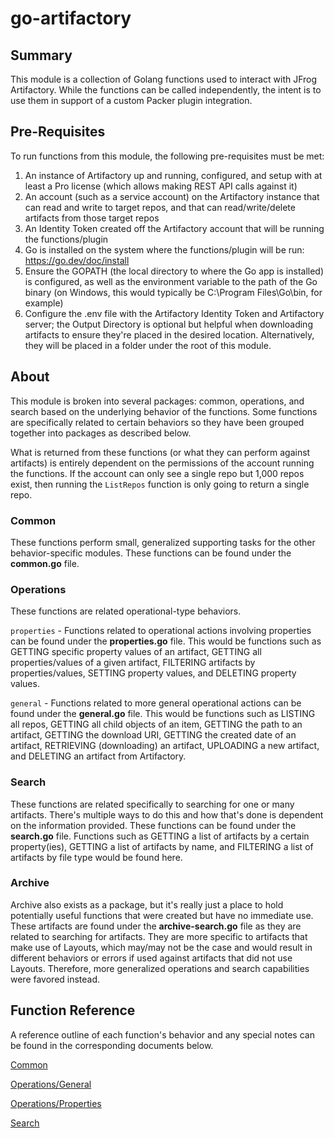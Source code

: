 # go-artifactory

## Summary
This module is a collection of Golang functions used to interact with JFrog Artifactory. While the functions can be called independently, the intent is to use them in support of a custom Packer plugin integration.

## Pre-Requisites
To run functions from this module, the following pre-requisites must be met:
1. An instance of Artifactory up and running, configured, and setup with at least a Pro license (which allows making REST API calls against it)
2. An account (such as a service account) on the Artifactory instance that can read and write to target repos, and that can read/write/delete artifacts from those target repos
3. An Identity Token created off the Artifactory account that will be running the functions/plugin
4. Go is installed on the system where the functions/plugin will be run: https://go.dev/doc/install
5. Ensure the GOPATH (the local directory to where the Go app is installed) is configured, as well as the environment variable to the path of the Go binary (on Windows, this would typically be C:\Program Files\Go\bin, for example)
6. Configure the .env file with the Artifactory Identity Token and Artifactory server; the Output Directory is optional but helpful when downloading artifacts to ensure they're placed in the desired location. Alternatively, they will be placed in a folder under the root of this module.

## About
This module is broken into several packages: common, operations, and search based on the underlying behavior of the functions. Some functions are specifically related to certain behaviors so they have been grouped together into packages as described below. 

What is returned from these functions (or what they can perform against artifacts) is entirely dependent on the permissions of the account running the functions. If the account can only see a single repo but 1,000 repos exist, then running the `ListRepos` function is only going to return a single repo.

### Common
These functions perform small, generalized supporting tasks for the other behavior-specific modules. These functions can be found under the **common.go** file.

### Operations
These functions are related operational-type behaviors. 

`properties` - Functions related to operational actions involving properties can be found under the **properties.go** file. This would be functions such as GETTING specific property values of an artifact, GETTING all properties/values of a given artifact, FILTERING artifacts by properties/values, SETTING property values, and DELETING property values.

`general` - Functions related to more general operational actions can be found under the **general.go** file. This would be functions such as LISTING all repos, GETTING all child objects of an item, GETTING the path to an artifact, GETTING the download URI, GETTING the created date of an artifact, RETRIEVING (downloading) an artifact, UPLOADING a new artifact, and DELETING an artifact from Artifactory. 

### Search
These functions are related specifically to searching for one or many artifacts. There's multiple ways to do this and how that's done is dependent on the information provided. These functions can be found under the **search.go** file. Functions such as GETTING a list of artifacts by a certain property(ies), GETTING a list of artifacts by name, and FILTERING a list of artifacts by file type would be found here.

### Archive
Archive also exists as a package, but it's really just a place to hold potentially useful functions that were created but have no immediate use. These artifacts are found under the **archive-search.go** file as they are related to searching for artifacts. They are more specific to artifacts that make use of Layouts, which may/may not be the case and would result in different behaviors or errors if used against artifacts that did not use Layouts. Therefore, more generalized operations and search capabilities were favored instead.

## Function Reference
A reference outline of each function's behavior and any special notes can be found in the corresponding documents below.

[Common](https://github.com/raynaluzier/go-artifactory/docs/common.mdx)

[Operations/General](https://github.com/raynaluzier/go-artifactory/docs/ops-general.mdx)

[Operations/Properties](https://github.com/raynaluzier/go-artifactory/docs/ops-properties.mdx)

[Search](https://github.com/raynaluzier/go-artifactory/docs/search.mdx)

